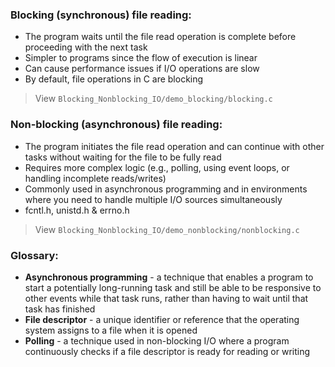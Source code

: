 
### Blocking (synchronous) file reading:

- The program waits until the file read operation is complete before proceeding with the next task
- Simpler to programs since the flow of execution is linear
- Can cause performance issues if I/O operations are slow
- By default, file operations in C are blocking

> View `Blocking_Nonblocking_IO/demo_blocking/blocking.c`
### Non-blocking (asynchronous) file reading:

- The program initiates the file read operation and can continue with other tasks without waiting for the file to be fully read
- Requires more complex logic (e.g., polling, using event loops, or handling incomplete reads/writes)
- Commonly used in asynchronous programming and in environments where you need to handle multiple I/O sources simultaneously
- fcntl.h, unistd.h & errno.h

> View `Blocking_Nonblocking_IO/demo_nonblocking/nonblocking.c`
### Glossary:
- **Asynchronous programming** - a technique that enables a program to start a potentially long-running task and still be able to be responsive to other events while that task runs, rather than having to wait until that task has finished
- **File descriptor** - a unique identifier or reference that the operating system assigns to a file when it is opened
- **Polling** - a technique used in non-blocking I/O where a program continuously checks if a file descriptor is ready for reading or writing
